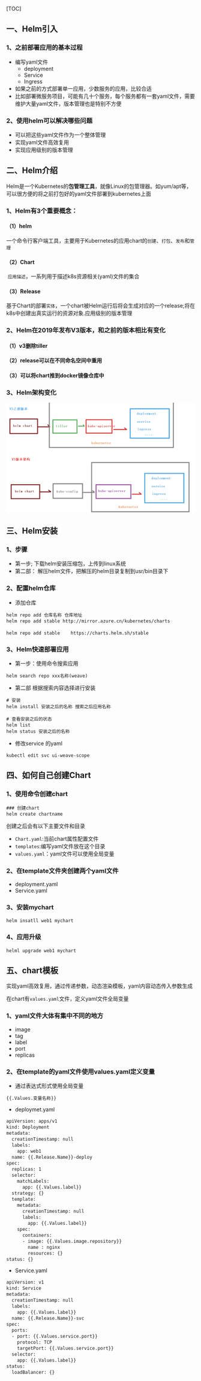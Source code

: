 [TOC]

##  一、Helm引入

### 1、之前部署应用的基本过程

+ 编写yaml文件
  + deployment
  + Service
  + Ingress
+ 如果之前的方式部署单一应用，少数服务的应用，比较合适
+ 比如部署微服务项目，可能有几十个服务，每个服务都有一套yaml文件，需要维护大量yaml文件，版本管理也是特别不方便

### 2、使用helm可以解决哪些问题

+ 可以把这些yaml文件作为一个整体管理
+ 实现yaml文件高效复用
+ 实现应用级别的版本管理

## 二、Helm介绍

​		Helm是一个Kubernetes的**包管理工具**，就像Linux的包管理器。如yum/apt等，可以很方便的将之前打包好的yaml文件部署到kubernetes上面

### 1、**Helm有3个重要概念：**

#### （1）helm

​		一个命令行客户端工具，主要用于Kubernetes的应用chart的`创建`、`打包`、`发布`和`管理`

####  （2）Chart

​		`应用描述`，一系列用于描述k8s资源相关(yaml)文件的集合

#### （3）Release

​		基于Chart的部署`实体`，一个chart被Helm运行后将会生成对应的一个release;将在k8s中创建出真实运行的资源对象.应用级别的版本管理

### 2、Helm在2019年发布V3版本，和之前的版本相比有变化

#### （1）v3删除tiller

#### （2）release可以在不同命名空间中重用

#### （3）可以将chart推到docker镜像仓库中

 ### 3、Helm架构变化

 ![helm架构变化](../images/helm架构变化.png)

## 三、Helm安装

### 1、步骤

+ 第一步; 下载helm安装压缩包，上传到linux系统
+ 第二部： 解压helm文件，把解压的helm目录复制到usr/bin目录下

### 2、配置helm仓库

+ 添加仓库

```
helm repo add 仓库名称 仓库地址
helm repo add stable http://mirror.azure.cn/kubernetes/charts

helm repo add stable	https://charts.helm.sh/stable
```

### 3、Helm快速部署应用

+ 第一步：使用命令搜索应用

```
helm search repo xxx名称(weave)
```

+ 第二部 根据搜索内容选择进行安装

```
# 安装
helm install 安装之后的名称 搜索之后应用名称

# 查看安装之后的状态
helm list
helm status 安装之后的名称
```

+ 修改service 的yaml

```
kubectl edit svc ui-weave-scope
```

## 四、如何自己创建Chart

### 1、使用命令创建chart

```
### 创建chart
helm create chartname
```

创建之后会有以下主要文件和目录

+ `Chart.yaml`:当前chart属性配置文件
+  `templates`:编写yaml文件放在这个目录
+ `values.yaml`：yaml文件可以使用全局变量

### 2、在template文件夹创建两个yaml文件

+ deployment.yaml
+ Service.yaml

### 3、安装mychart

```
helm insatll web1 mychart
```

### 4、应用升级

```
helml upgrade web1 mychart
```

## 五、chart模板

实现yaml高效复用，通过传递参数，动态渲染模板，yaml内容动态传入参数生成

在chart有`values.yaml`文件，定义yaml文件全局变量

### 1、yaml文件大体有集中不同的地方

+ image
+ tag
+ label
+ port
+ replicas

### 2、在template的yaml文件使用values.yaml定义变量

+ 通过表达式形式使用全局变量

```
{{.Values.变量名称}}
```

+ deploymet.yaml

```
apiVersion: apps/v1
kind: Deployment
metadata:
  creationTimestamp: null
  labels:
    app: web1
  name: {{.Release.Name}}-deploy
spec:
  replicas: 1
  selector:
    matchLabels:
      app: {{.Values.label}}
  strategy: {}
  template:
    metadata:
      creationTimestamp: null
      labels:
        app: {{.Values.label}}
    spec:
      containers:
      - image: {{.Values.image.repository}}
        name : nginx
        resources: {}
status: {}
```

+ Service.yaml

```
apiVersion: v1
kind: Service
metadata:
  creationTimestamp: null
  labels:
    app: {{.Values.label}}
  name: {{.Release.Name}}-svc
spec:
  ports:
  - port: {{.Values.service.port}}
    protocol: TCP
    targetPort: {{.Values.service.port}}
  selector:
    app: {{.Values.label}}
status:
  loadBalancer: {}
```

